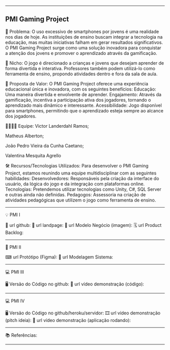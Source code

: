 -------------------
PMI Gaming Project
-------------------

🙁 Problema: 
O uso excessivo de smartphones por jovens é uma realidade nos dias de hoje.
As instituições de ensino buscam integrar a tecnologia na educação, mas muitas iniciativas falham em gerar resultados significativos.
O PMI Gaming Project surge como uma solução inovadora para conquistar a atenção dos jovens e promover o aprendizado através da gamificação.

🙂 Nicho: 
O jogo é direcionado a crianças e jovens que desejam aprender de forma divertida e interativa.
Professores também podem utilizá-lo como ferramenta de ensino, propondo atividades dentro e fora da sala de aula.

🎁 Proposta de Valor: 
O PMI Gaming Project oferece uma experiência educacional única e inovadora, com os seguintes benefícios:
Educação: Uma maneira divertida e envolvente de aprender.
Engajamento: Através da gamificação, incentiva a participação ativa dos jogadores, tornando o aprendizado mais dinâmico e interessante.
Acessibilidade: Jogo disponível para smartphones, permitindo que o aprendizado esteja sempre ao alcance dos jogadores.

🧑‍💻👩‍💻 Equipe: 
Victor Landerdahl Ramos;

Matheus Alberton;

João Pedro Vieira da Cunha Caetano;

Valentina Mesquita Agrello

🛠 Recursos/Tecnologias Utilizados:
Para desenvolver o PMI Gaming Project, estamos reunindo uma equipe multidisciplinar com as seguintes habilidades:
Desenvolvedores: Responsáveis pela criação da interface do usuário, da lógica do jogo e da integração com plataformas online. 
Tecnologias: Pretendemos utilizar tecnologias como Unity, C#, SQL Server e outras ainda não definidas.
Pedagogos: Assessoria na criação de atividades pedagógicas que utilizem o jogo como ferramenta de ensino.

-------------------

💡 PMI I

🔗 url github:
🛬 url landpage:
🤝 url Modelo Negócio (imagem):
🗓 url Product Backlog:

-------------------

📲 PMI II

⌨ url Protótipo (Figma):
📝 url Modelagem Sistema:

-------------------

💻 PMI III

🖥 Versão do Código no github:
🎥 url vídeo demonstração (código):

-------------------

💻 PMI IV

🖥 Versão do Código no github/heroku/servidor:
🎞 url vídeo demonstração (pitch ideia):
🎥 url vídeo demonstração (aplicação rodando):

-------------------

📚 Referências:

-------------------
